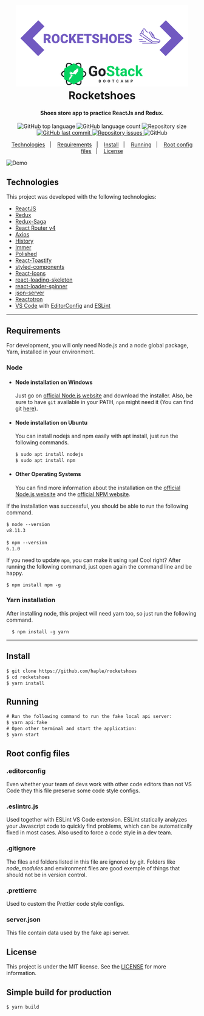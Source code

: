 <h1 align="center">
    <img alt="React RocketShoes" src=".github/logo.png" />
    <br>
    Rocketshoes
</h1>

<h4 align="center">
  Shoes store app to practice ReactJs and Redux.
</h4>
<p align="center">
  <img alt="GitHub top language" src="https://img.shields.io/github/languages/top/haple/rocketshoes.svg">

  <img alt="GitHub language count" src="https://img.shields.io/github/languages/count/haple/rocketshoes.svg">

  <!--FALTA COLOCAR A QUALIDADE DE CÓDIGO-->

  <img alt="Repository size" src="https://img.shields.io/github/repo-size/haple/rocketshoes.svg">
  <a href="https://github.com/haple/rocketshoes.svg/commits/master">
    <img alt="GitHub last commit" src="https://img.shields.io/github/last-commit/haple/rocketshoes.svg">
  </a>

  <a href="https://github.com/haple/rocketshoes.svg/issues">
    <img alt="Repository issues" src="https://img.shields.io/github/issues/haple/rocketshoes.svg">
  </a>

  <img alt="GitHub" src="https://img.shields.io/github/license/haple/rocketshoes.svg">
</p>

<p align="center">
  <a href="#technologies">Technologies</a>&nbsp;&nbsp;&nbsp;|&nbsp;&nbsp;&nbsp;
  <a href="#requirements">Requirements</a>&nbsp;&nbsp;&nbsp;|&nbsp;&nbsp;&nbsp;
  <a href="#install">Install</a>&nbsp;&nbsp;&nbsp;|&nbsp;&nbsp;&nbsp;
  <a href="#running">Running</a>&nbsp;&nbsp;&nbsp;|&nbsp;&nbsp;&nbsp;
  <a href="#root-config-files">Root config files</a>&nbsp;&nbsp;&nbsp;|&nbsp;&nbsp;&nbsp;
  <a href="#license">License</a>

</p>

<img alt="Demo" src=".github/demo.gif" />


## Technologies

This project was developed with the following technologies:

-  [ReactJS](https://reactjs.org/)
-  [Redux](https://redux.js.org/)
-  [Redux-Saga](https://redux-saga.js.org/)
-  [React Router v4](https://github.com/ReactTraining/react-router)
-  [Axios](https://github.com/axios/axios)
-  [History](https://www.npmjs.com/package/history)
-  [Immer](https://github.com/immerjs/immer)
-  [Polished](https://polished.js.org/)
-  [React-Toastify](https://fkhadra.github.io/react-toastify/)
-  [styled-components](https://www.styled-components.com/)
-  [React-Icons](https://react-icons.netlify.com/)
-  [react-loading-skeleton](https://github.com/dvtng/react-loading-skeleton)
-  [react-loader-spinner](https://github.com/mhnpd/react-loader-spinner)
-  [json-server](https://github.com/typicode/json-server)
-  [Reactotron](https://infinite.red/reactotron)
-  [VS Code][vc] with [EditorConfig][vceditconfig] and [ESLint][vceslint]
---
## Requirements

For development, you will only need Node.js and a node global package, Yarn, installed in your environment.

### Node
- #### Node installation on Windows

  Just go on [official Node.js website](https://nodejs.org/) and download the installer.
Also, be sure to have `git` available in your PATH, `npm` might need it (You can find git [here](https://git-scm.com/)).

- #### Node installation on Ubuntu

  You can install nodejs and npm easily with apt install, just run the following commands.

      $ sudo apt install nodejs
      $ sudo apt install npm

- #### Other Operating Systems
  You can find more information about the installation on the [official Node.js website](https://nodejs.org/) and the [official NPM website](https://npmjs.org/).

If the installation was successful, you should be able to run the following command.

    $ node --version
    v8.11.3

    $ npm --version
    6.1.0

If you need to update `npm`, you can make it using `npm`! Cool right? After running the following command, just open again the command line and be happy.

    $ npm install npm -g

###
### Yarn installation
  After installing node, this project will need yarn too, so just run the following command.

      $ npm install -g yarn

---

## Install

    $ git clone https://github.com/haple/rocketshoes
    $ cd rocketshoes
    $ yarn install


## Running
    # Run the following command to run the fake local api server:
    $ yarn api:fake
    # Open other terminal and start the application:
    $ yarn start



## Root config files

  ### .editorconfig
  Even whether your team of devs work with other code editors than not VS Code they this file preserve some code style configs.

  ### .eslintrc.js
  Used together with ESLint VS Code extension. ESLint statically analyzes your Javascript code to quickly find problems, which can be automatically fixed in most cases. Also used to force a code style in a dev team.

  ### .gitignore
  The files and folders listed in this file are ignored by git. Folders like *node_modules* and environment files are good exemple of things that should not be in version control.

  ### .prettierrc
  Used to custom the Prettier code style configs.

  ### server.json
  This file contain data used by the fake api server.

## License
This project is under the MIT license. See the [LICENSE](https://github.com/haple/rocketshoes/blob/master/LICENSE) for more information.


## Simple build for production

    $ yarn build


[nodejs]: https://nodejs.org/
[yarn]: https://yarnpkg.com/
[vc]: https://code.visualstudio.com/
[vceditconfig]: https://marketplace.visualstudio.com/items?itemName=EditorConfig.EditorConfig
[vceslint]: https://marketplace.visualstudio.com/items?itemName=dbaeumer.vscode-eslint
